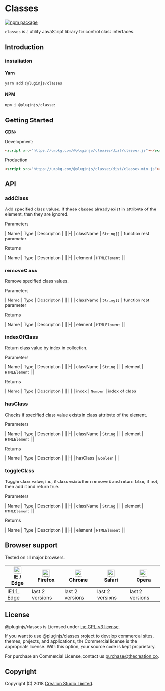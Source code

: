 # Classes

[![npm package](https://img.shields.io/npm/v/@pluginjs/classes.svg)](https://www.npmjs.com/package/@pluginjs/classes)

`classes` is a utility JavaScript library for control class interfaces.

## Introduction
### Installation

#### Yarn

```javascript
yarn add @pluginjs/classes
```

#### NPM

```javascript
npm i @pluginjs/classes
```

## Getting Started

**CDN:**

Development:

```html
<script src="https://unpkg.com/@pluginjs/classes/dist/classes.js"></script>
```

Production:

```html
<script src="https://unpkg.com/@pluginjs/classes/dist/classes.min.js"></script>
```

## API

### addClass

Add specified class values. If these classes already exist in attribute of the element, then they are ignored.

Parameters

| Name | Type | Description |
|||-|
| className | `String[]` | function rest parameter |

Returns

| Name | Type | Description |
|||-|
| element | `HTMLElement` | |

### removeClass

Remove specified class values.

Parameters

| Name | Type | Description |
|||-|
| className | `String[]` | function rest parameter |

Returns

| Name | Type | Description |
|||-|
| element | `HTMLElement` | |

### indexOfClass

Return class value by index in collection.

Parameters

| Name | Type | Description |
|||-|
| className | `String` | |
| element | `HTMLElement` | |

Returns

| Name | Type | Description |
|||-|
| index | `Number` | index of class |

### hasClass

Checks if specified class value exists in class attribute of the element.

Parameters

| Name | Type | Description |
|||-|
| className | `String` | |
| element | `HTMLElement` | |

Returns

| Name | Type | Description |
|||-|
| hasClass | `Boolean` | |

### toggleClass

Toggle class value; i.e., if class exists then remove it and return false, if not, then add it and return true.

Parameters

| Name | Type | Description |
|||-|
| className | `String` | |
| element | `HTMLElement` | |

Returns

| Name | Type | Description |
|||-|
| element | `HTMLElement` | |

## Browser support

Tested on all major browsers.

| [<img src="https://raw.githubusercontent.com/alrra/browser-logos/master/src/edge/edge_48x48.png" alt="IE / Edge" width="24px" height="24px" />](http://godban.github.io/browsers-support-badges/)</br>IE / Edge | [<img src="https://raw.githubusercontent.com/alrra/browser-logos/master/src/firefox/firefox_48x48.png" alt="Firefox" width="24px" height="24px" />](http://godban.github.io/browsers-support-badges/)</br>Firefox | [<img src="https://raw.githubusercontent.com/alrra/browser-logos/master/src/chrome/chrome_48x48.png" alt="Chrome" width="24px" height="24px" />](http://godban.github.io/browsers-support-badges/)</br>Chrome | [<img src="https://raw.githubusercontent.com/alrra/browser-logos/master/src/safari/safari_48x48.png" alt="Safari" width="24px" height="24px" />](http://godban.github.io/browsers-support-badges/)</br>Safari | [<img src="https://raw.githubusercontent.com/alrra/browser-logos/master/src/opera/opera_48x48.png" alt="Opera" width="24px" height="24px" />](http://godban.github.io/browsers-support-badges/)</br>Opera |
| --------- | --------- | --------- | --------- | --------- |
| IE11, Edge| last 2 versions| last 2 versions| last 2 versions| last 2 versions|

## License

@pluginjs/classes is Licensed under [the GPL-v3 license](LICENSE).

If you want to use @pluginjs/classes project to develop commercial sites, themes, projects, and applications, the Commercial license is the appropriate license. With this option, your source code is kept proprietary.

For purchase an Commercial License, contact us purchase@thecreation.co.

## Copyright

Copyright (C) 2018 [Creation Studio Limited](creationstudio.com).